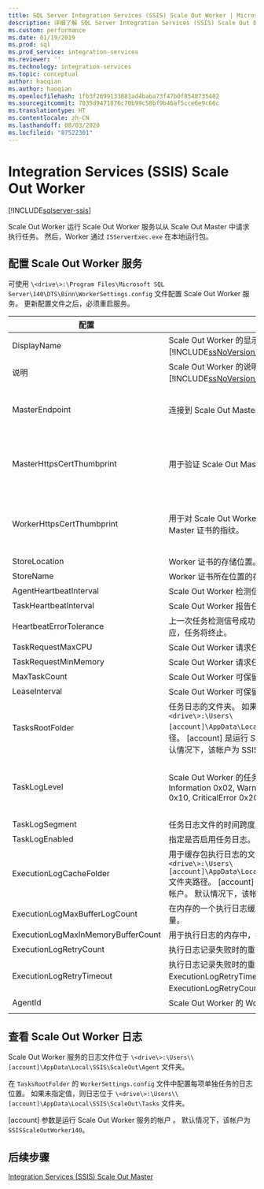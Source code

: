 ```yaml
---
title: SQL Server Integration Services (SSIS) Scale Out Worker | Microsoft Docs
description: 详细了解 SQL Server Integration Services (SSIS) Scale Out 的 Scale Out Master 组件。
ms.custom: performance
ms.date: 01/19/2019
ms.prod: sql
ms.prod_service: integration-services
ms.reviewer: ''
ms.technology: integration-services
ms.topic: conceptual
author: haoqian
ms.author: haoqian
ms.openlocfilehash: 1fb3f2699133881ad4baba73f47b0f8548735402
ms.sourcegitcommit: 7035d9471876c70b99c58bf9b46af5cce6e9c66c
ms.translationtype: HT
ms.contentlocale: zh-CN
ms.lasthandoff: 08/03/2020
ms.locfileid: "87522301"
---
```

# <a name="integration-services-ssis-scale-out-worker"></a>Integration Services (SSIS) Scale Out Worker

[!INCLUDE[sqlserver-ssis](../../includes/applies-to-version/sqlserver-ssis.md)]



Scale Out Worker 运行 Scale Out Worker 服务以从 Scale Out Master 中请求执行任务。 然后，Worker 通过 `ISServerExec.exe` 在本地运行包。

## <a name="configure-the-scale-out-worker-service"></a>配置 Scale Out Worker 服务
可使用 `\<drive\>:\Program Files\Microsoft SQL Server\140\DTS\Binn\WorkerSettings.config` 文件配置 Scale Out Worker 服务。 更新配置文件之后，必须重启服务。

|配置  |说明  |默认值|
|---------|---------|---------|
|DisplayName|Scale Out Worker 的显示名称。 没有在 [!INCLUDE[ssNoVersion_md](../../includes/ssnoversion-md.md)] 2017 中使用。|计算机名称|
|说明|Scale Out Worker 的说明。 没有在 [!INCLUDE[ssNoVersion_md](../../includes/ssnoversion-md.md)] 2017 中使用。|空|
|MasterEndpoint|连接到 Scale Out Master 的终结点。|该终结点在 Scale Out Worker 安装期间设置|
|MasterHttpsCertThumbprint|用于验证 Scale Out Master 的客户端 TLS/SSL 证书的指纹|客户端证书的指纹在 Scale Out Worker 安装期间指定。|
|WorkerHttpsCertThumbprint|用于对 Scale Out Worker 进行身份验证的 Scale Out Master 证书的指纹。|证书的指纹在 Scale Out Worker 安装期间自动创建并安装|
|StoreLocation|Worker 证书的存储位置。|LocalMachine|
|StoreName|Worker 证书所在位置的存储名称。|My|
|AgentHeartbeatInterval|Scale Out Worker 检测信号的间隔时间。|00:01:00|
|TaskHeartbeatInterval|Scale Out Worker 报告任务状态的间隔时间。|00:00:10|
|HeartbeatErrorTolerance|上一次任务检测信号成功后，如果接收到检测信号的错误响应，任务将终止。|00:10:00|
|TaskRequestMaxCPU|Scale Out Worker 请求任务的 CPU 上限。|70.0|
|TaskRequestMinMemory|Scale Out Worker 请求任务的内存（以 MB 表示）下限。|100.0|
|MaxTaskCount|Scale Out Worker 可保留的最大任务数。|10|
|LeaseInterval|Scale Out Worker 可保留任务的租用间隔。|00:01:00|
|TasksRootFolder|任务日志的文件夹。 如果值为空，则使用 `\<drive\>:\Users\[account]\AppData\Local\SSIS\Cluster\Tasks` 文件夹路径。 [account] 是运行 Scale Out Worker 服务的帐户。 默认情况下，该帐户为 SSISScaleOutWorker140。|空|
|TaskLogLevel|Scale Out Worker 的任务日志级别。 (Verbose 0x01, Information 0x02, Warning 0x04, Error 0x08, Progress 0x10, CriticalError 0x20, Audit 0x40)|126（信息、警告、错误、进度、CriticalError 和审核）|
|TaskLogSegment|任务日志文件的时间跨度。|00:00:00|
|TaskLogEnabled|指定是否启用任务日志。|true|
|ExecutionLogCacheFolder|用于缓存包执行日志的文件夹。 如果值为空，则使用 `\<drive\>:\Users\[account]\AppData\Local\SSIS\Cluster\Agent\ELogCache` 文件夹路径。 [account] 是运行 Scale Out Worker 服务的帐户。 默认情况下，该帐户为 SSISScaleOutWorker140。|空|
|ExecutionLogMaxBufferLogCount|在内存的一个执行日志缓冲区中，缓存的执行日志的最大数量。|10000|
|ExecutionLogMaxInMemoryBufferCount|用于执行日志的内存中，执行日志缓冲区的最大数量。|10|
|ExecutionLogRetryCount|执行日志记录失败时的重试次数。|3|
|ExecutionLogRetryTimeout|执行日志记录失败时的重试超时时间。 如果达到 ExecutionLogRetryTimeout，则忽略 ExecutionLogRetryCount。 |7.00:00:00（7 天）|
|AgentId|Scale Out Worker 的 Worker 代理 ID|自动生成|
||||    

## <a name="view-the-scale-out-worker-log"></a>查看 Scale Out Worker 日志
Scale Out Worker 服务的日志文件位于 `\<drive\>:\Users\\[account]\AppData\Local\SSIS\ScaleOut\Agent` 文件夹。

在 `TasksRootFolder` 的 `WorkerSettings.config` 文件中配置每项单独任务的日志位置。 如果未指定值，则日志位于 `\<drive\>:\Users\\[account]\AppData\Local\SSIS\ScaleOut\Tasks` 文件夹。 

[account] 参数是运行 Scale Out Worker 服务的帐户  。 默认情况下，该帐户为 `SSISScaleOutWorker140`。

## <a name="next-steps"></a>后续步骤
[Integration Services (SSIS) Scale Out Master](integration-services-ssis-scale-out-master.md)
